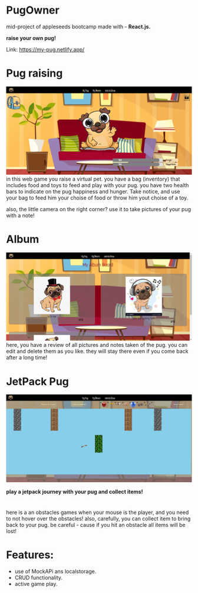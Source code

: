 # PugOwner

mid-project of appleseeds bootcamp made with - **React.js.**

**raise your own pug!**

Link: https://my-pug.netlify.app/

#

# Pug raising
![alt text](https://github.com/ArielMoi/PugOwner/blob/main/src/img/screenshot1.png)
in this web game you raise a virtual pet. you have a bag (inventory) that includes food and toys to feed and play with your pug.
you have two health bars to indicate on the pug happiness and hunger. Take notice, and use your bag to feed him your choise
of food or throw him yout choise of a toy.

also, the little camera on the right corner? use it to take pictures of your pug with a note!

# Album
![alt text](https://github.com/ArielMoi/PugOwner/blob/main/src/img/screenshot2.png)
here, you have a review of all pictures and notes taken of the pug.
you can edit and delete them as you like. they will stay there even if you come back
after a long time!

# JetPack Pug
![alt text](https://github.com/ArielMoi/PugOwner/blob/main/src/img/screenshot3.png)

**play a jetpack journey with your pug and collect items!**
#
here is a an obstacles games when your mouse is the player, and you need to not hover over the obstacles!
also, carefully, you can collect item to bring back to your pug.
be careful - cause if you hit an obstacle all items will be lost!

#

# Features:
- use of MockAPi ans localstorage.
- CRUD functionality.
- active game play.
